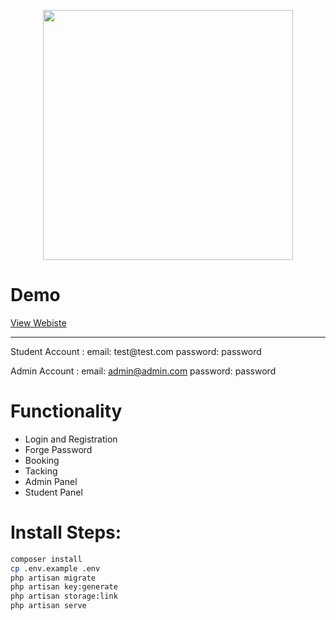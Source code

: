 <p align="center"><a href="https://laravel.com" target="_blank"><img src="https://raw.githubusercontent.com/laravel/art/master/logo-lockup/5%20SVG/2%20CMYK/1%20Full%20Color/laravel-logolockup-cmyk-red.svg" width="400"></a></p>

# Demo
<a href="http://secret-ocean-04762.herokuapp.com/">View Webiste</a>
<hr>
Student Account : 
email: test@test.com 
password: password

Admin Account :
email: admin@admin.com 
password: password

# Functionality

-   Login and Registration
-   Forge Password
-   Booking
-   Tacking
-   Admin Panel
-   Student Panel

# Install Steps:

```bash
composer install
cp .env.example .env
php artisan migrate
php artisan key:generate
php artisan storage:link
php artisan serve
```
